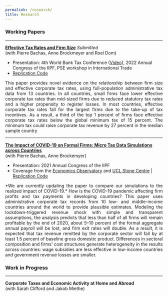 ```yaml
---
permalink: /research/
title: Research
---
```


### Working Papers

---
**[Effective Tax Rates and Firm Size](https://camillesemelet.github.io/files/ETR_wp.pdf)** *Submitted*  
(with Pierre Bachas, Anne Brockmeyer and Roel Dom) 
- Presentation: 4th World Bank Tax Conference ([Video](https://worldbank.scene7.com/s7viewers/html5/VideoViewer.html?asset=worldbankprod/tax-conference-camille-semelet-AVS&config=worldbankprod/WB-Standard-Player-1&serverUrl=https://worldbank.scene7.com/is/image/&contenturl=https://worldbank.scene7.com/is/content/&posterimage=worldbankprod/tax-conference-camille-semelet-AVS&videoserverurl=https://worldbank.scene7.com/is/content)), 2022 Annual Congress of the IIPF, PSE workshop in International Trade
- [Replication Code](https://github.com/CamilleSemelet/International-Tax-Data-Lab) 

<p align="justify">This paper provides novel evidence on the relationship between firm size and effective corporate tax rates, using full-population administrative tax data from 13 countries. In all countries, small firms face lower effective corporate tax rates than mid-sized firms due to reduced statutory tax rates and a higher propensity to register losses. In most countries, effective corporate tax rates fall for the largest firms due to the take-up of tax incentives. As a result, a third of the top 1 percent of firms face effective corporate tax rates below the
global minimum tax of 15 percent. The minimum tax could raise corporate tax revenue by 27 percent in the median sample country</p>

---
**[The Impact of COVID-19 on Formal Firms: Micro Tax Data Simulations across Countries](https://camillesemelet.github.io/files/covid_wp.pdf)**  
(with Pierre Bachas, Anne Brockemyer)
- Presentation: 2021 Annual Congress of the IIPF
- Coverage from the [Economics Observatory](https://www.economicsobservatory.com/how-does-lockdown-affect-firms-developing-countries) and [UCL Stone Centre](https://www.stone-econ.org/research/the-impact-of-covid-19-on-formal-firms-micro-tax-data-simulations-across-countries) | [Replication Code](https://github.com/CamilleSemelet/International-Tax-Data-Lab) 

<p align="justify">*We are currently updating the paper to compare our simulations to the realized impact of COVID-19.* How is the COVID-19 pandemic affecting firm profits and tax payments in developing countries? This paper uses administrative corporate tax records from 10 low- and middle-income countries around the world to provide plausible estimates. Modeling the lockdown-triggered revenue shock with simple and transparent assumptions, the analysis predicts that less than half of all firms will remain profitable by the end of 2020, about 5–10 percent of the formal aggregate annual payroll will be lost, and firm exit rates will double. As a result, it is expected that tax revenue remitted by the corporate sector will fall by at least 1.5 percent of baseline gross domestic product. Differences in sectoral composition and firms’ cost structures generate heterogeneity in the results across countries: wage subsidies are less effective in low-income countries and government revenue losses are smaller.</p>



### Work in Progress

---
**Corporate Taxes and Economic Activity at Home and Abroad**  
(with Sarah Clifford and Jakob Miethe)  
